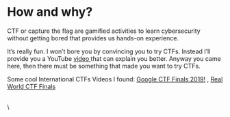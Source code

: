 # How and why?

CTF or capture the flag are gamified activities to learn cybersecurity without getting bored that provides us hands-on experience.&#x20;

It’s really fun. I won’t bore you by convincing you to try CTFs. Instead I’ll provide you a YouTube [video ](https://youtu.be/u4u6ob13s2c?si=vi71sac78-R9-SFh\&t=98)that can explain you better. Anyway you came here, then there must be something that made you want to try CTFs.

Some cool International CTFs Videos I found: [Google CTF Finals 2019!](https://youtu.be/PBvthC7soS4?si=soaB-PC6VdCZxJMI) , [Real World CTF Finals](https://youtu.be/2S\_TXaGYD8E?si=Jp7zD6BtUSypK5B\_)

\
\
